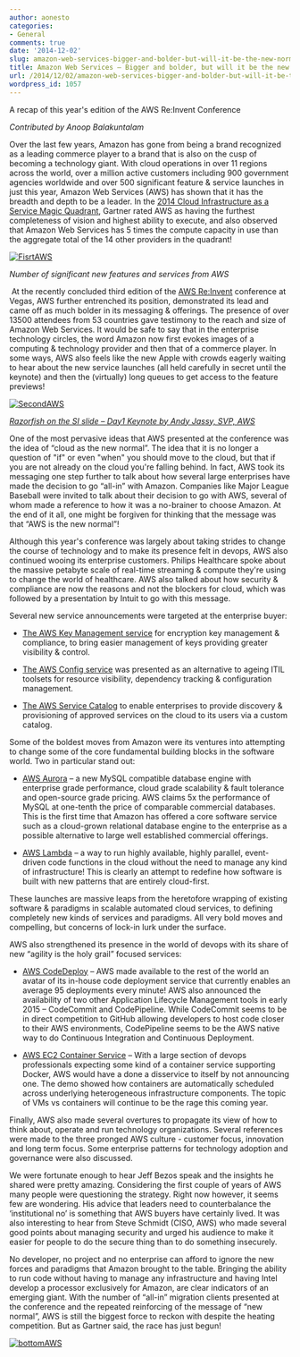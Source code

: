 ```yaml
---
author: aonesto
categories:
- General
comments: true
date: '2014-12-02'
slug: amazon-web-services-bigger-and-bolder-but-will-it-be-the-new-normal
title: Amazon Web Services – Bigger and bolder, but will it be the new normal?
url: /2014/12/02/amazon-web-services-bigger-and-bolder-but-will-it-be-the-new-normal
wordpress_id: 1057
---
```



A recap of this year's edition of the AWS Re:Invent Conference

_Contributed by Anoop Balakuntalam_

Over the last few years, Amazon has gone from being a brand recognized as a leading commerce player to a brand that is also on the cusp of becoming a technology giant. With cloud operations in over 11 regions across the world, over a million active customers including 900 government agencies worldwide and over 500 significant feature & service launches in just this year, Amazon Web Services (AWS) has shown that it has the breadth and depth to be a leader. In the [2014 Cloud Infrastructure as a Service Magic Quadrant](http://www.gartner.com/technology/reprints.do?id=1-1UKQQA6&ct=140528&st=sb), Gartner rated AWS as having the furthest completeness of vision and highest ability to execute, and also observed that Amazon Web Services has 5 times the compute capacity in use than the aggregate total of the 14 other providers in the quadrant!

[![FisrtAWS](/uploads/2014/12/FisrtAWS-300x164.png)](/uploads/2014/12/FisrtAWS.png)


_Number of significant new features and services from AWS_


 At the recently concluded third edition of the [AWS Re:Invent](https://reinvent.awsevents.com/) conference at Vegas, AWS further entrenched its position, demonstrated its lead and came off as much bolder in its messaging & offerings. The presence of over 13500 attendees from 53 countries gave testimony to the reach and size of Amazon Web Services. It would be safe to say that in the enterprise technology circles, the word Amazon now first evokes images of a computing & technology provider and then that of a commerce player. In some ways, AWS also feels like the new Apple with crowds eagerly waiting to hear about the new service launches (all held carefully in secret until the keynote) and then the (virtually) long queues to get access to the feature previews!

[![SecondAWS](/uploads/2014/12/SecondAWS-300x164.png)](/uploads/2014/12/SecondAWS.png)


[_Razorfish on the SI slide – Day1 Keynote by Andy Jassy, SVP, AWS_](https://www.youtube.com/watch?v=wApMDQFvNio)


One of the most pervasive ideas that AWS presented at the conference was the idea of “cloud as the new normal”. The idea that it is no longer a question of "if" or even "when" you should move to the cloud, but that if you are not already on the cloud you're falling behind. In fact, AWS took its messaging one step further to talk about how several large enterprises have made the decision to go “all-in” with Amazon. Companies like Major League Baseball were invited to talk about their decision to go with AWS, several of whom made a reference to how it was a no-brainer to choose Amazon. At the end of it all, one might be forgiven for thinking that the message was that “AWS is the new normal”!

Although this year's conference was largely about taking strides to change the course of technology and to make its presence felt in devops, AWS also continued wooing its enterprise customers. Philips Healthcare spoke about the massive petabyte scale of real-time streaming & compute they're using to change the world of healthcare. AWS also talked about how security & compliance are now the reasons and not the blockers for cloud, which was followed by a presentation by Intuit to go with this message.

Several new service announcements were targeted at the enterprise buyer:



	
  * [The AWS Key Management service](http://aws.amazon.com/kms/) for encryption key management & compliance, to bring easier management of keys providing greater visibility & control.

	
  * [The AWS Config service](http://aws.amazon.com/config/) was presented as an alternative to ageing ITIL toolsets for resource visibility, dependency tracking & configuration management.

	
  * [The AWS Service Catalog](http://aws.amazon.com/servicecatalog/) to enable enterprises to provide discovery & provisioning of approved services on the cloud to its users via a custom catalog.


Some of the boldest moves from Amazon were its ventures into attempting to change some of the core fundamental building blocks in the software world. Two in particular stand out:

	
  * [AWS Aurora](http://aws.amazon.com/rds/aurora/) – a new MySQL compatible database engine with enterprise grade performance, cloud grade scalability & fault tolerance and open-source grade pricing. AWS claims 5x the performance of MySQL at one-tenth the price of comparable commercial databases. This is the first time that Amazon has offered a core software service such as a cloud-grown relational database engine to the enterprise as a possible alternative to large well established commercial offerings.

	
  * [AWS Lambda](http://aws.amazon.com/lambda/) – a way to run highly available, highly parallel, event-driven code functions in the cloud without the need to manage any kind of infrastructure! This is clearly an attempt to redefine how software is built with new patterns that are entirely cloud-first.


These launches are massive leaps from the heretofore wrapping of existing software & paradigms in scalable automated cloud services, to defining completely new kinds of services and paradigms. All very bold moves and compelling, but concerns of lock-in lurk under the surface.

AWS also strengthened its presence in the world of devops with its share of new “agility is the holy grail” focused services:

	
  * [AWS CodeDeploy](http://aws.amazon.com/codedeploy/) – AWS made available to the rest of the world an avatar of its in-house code deployment service that currently enables an average 95 deployments every minute! AWS also announced the availability of two other Application Lifecycle Management tools in early 2015 – CodeCommit and CodePipeline. While CodeCommit seems to be in direct competition to GitHub allowing developers to host code closer to their AWS environments, CodePipeline seems to be the AWS native way to do Continuous Integration and Continuous Deployment.

	
  * [AWS EC2 Container Service](http://aws.amazon.com/ecs/) – With a large section of devops professionals expecting some kind of a container service supporting Docker, AWS would have a done a disservice to itself by not announcing one. The demo showed how containers are automatically scheduled across underlying heterogeneous infrastructure components. The topic of VMs vs containers will continue to be the rage this coming year.


Finally, AWS also made several overtures to propagate its view of how to think about, operate and run technology organizations. Several references were made to the three pronged AWS culture - customer focus, innovation and long term focus. Some enterprise patterns for technology adoption and governance were also discussed.

We were fortunate enough to hear Jeff Bezos speak and the insights he shared were pretty amazing. Considering the first couple of years of AWS many people were questioning the strategy. Right now however, it seems few are wondering. His advice that leaders need to counterbalance the ‘institutional no’ is something that AWS buyers have certainly lived. It was also interesting to hear from Steve Schmidt (CISO, AWS) who made several good points about managing security and urged his audience to make it easier for people to do the secure thing than to do something insecurely.

No developer, no project and no enterprise can afford to ignore the new forces and paradigms that Amazon brought to the table. Bringing the ability to run code without having to manage any infrastructure and having Intel develop a processor exclusively for Amazon, are clear indicators of an emerging giant. With the number of “all-in” migration clients presented at the conference and the repeated reinforcing of the message of “new normal”, AWS is still the biggest force to reckon with despite the heating competition. But as Gartner said, the race has just begun!

[![bottomAWS](/uploads/2014/12/bottomAWS-300x60.png)](/uploads/2014/12/bottomAWS.png)
